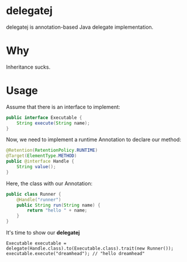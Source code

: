 delegatej
=========

delegatej is annotation-based Java delegate implementation.

# Why

Inheritance sucks.

# Usage

Assume that there is an interface to implement:
```java
public interface Executable {
    String execute(String name);
}
```

Now, we need to implement a runtime Annotation to declare our method:
```java
@Retention(RetentionPolicy.RUNTIME)
@Target(ElementType.METHOD)
public @interface Handle {
    String value();
}
```

Here, the class with our Annotation:
```java
public class Runner {
    @Handle("runner")
    public String run(String name) {
        return "hello " + name;
    }
}
```

It's time to show our **delegatej**
```
Executable executable = delegate(Handle.class).to(Executable.class).trait(new Runner());
executable.execute("dreamhead"); // "hello dreamhead"
```